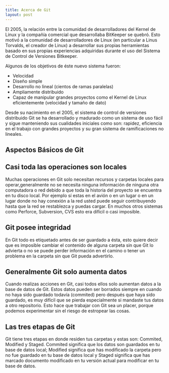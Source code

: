 ```yaml
---
title: Acerca de Git
layout: post
---
```

El 2005, la relación entre la comunidad de desarrolladores del Kernel de Linux y la compañía comercial que desarrollaba BitKeeper se quebró. Esto motivó a la comunidad de desarrolladores de Linux (en particular a Linus Torvalds, el creador de Linux) a desarrollar sus propias herramientas basado en sus propias experiencias adquiridas durante el uso del Sistema de Control de Versiones Bitkeeper.

Algunos de los objetivos de éste nuevo sistema fueron:

+	Velocidad
+	Diseño simple
+	Desarrollo no lineal (cientos de ramas paralelas)
+	Ampliamente distribuido
+	Capaz de manipular grandes proyectos como el Kernel de Linux eficientemente (velocidad y tamaño de dato)

Desde su nacimiento en el 2005, el sistema de control de versiones distribuido Git se ha desarrollado y madurado como un sistema de uso fácil y sigue manteniendo sus cualidades iniciales como son: rapidez, eficiencia en el trabajo con grandes proyectos y su gran sistema de ramificaciones no lineales.

## Aspectos Básicos de Git

## Casi toda las operaciones son locales

Muchas operaciones en Git solo necesitan recursos y carpetas locales para operar,generalmente no se necesita ninguna información de ninguna otra computadora o red debido a que toda la historia del proyecto se encuentra en tu disco local. Por ejemplo sí estas en el avión o en un lugar o en un lugar donde no hay conexión a la red usted puede seguir contribuyendo hasta que la red se restablezca y puedas cargar. En muchos otros sistemas como Perforce, Subversion, CVS esto era difícil o casi imposible.

## Git posee integridad

En Git todo es etiquetado antes de ser guardado a ésta, esto quiere decir que es imposible cambiar el contenido de alguna carpeta sin que Git lo advierta o no se puede perder información en el camino o tener un problema en la carpeta sin que Git pueda advertirlo.

## Generalmente Git solo aumenta datos

Cuando realizas acciones en Git, casi todos ellos solo aumentan datos a la base de datos de Git. Estos datos pueden ser borrados siempre en cuando no haya sido guardado todavía (commited) pero después que haya sido guardado, es muy difícil que se pierda especialmente si mandaste tus datos a otro repositorio. Esto hace que trabajar con Git sea un placer, porque podemos experimentar sin el riesgo de estropear las cosas.

## Las tres etapas de Git

Git tiene tres etapas en donde residen tus carpetas y estas son:
Commited, Modified y Staged. Commited significa que los datos son guardados en tu base de datos local; Modified significa que has modificado la carpeta pero no fue guardado en tu base de datos local y Staged significa que has marcado documento modificado en tu versión actual para modificar en tu base de datos.

